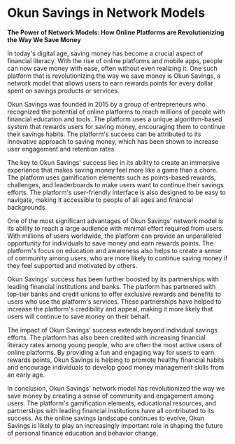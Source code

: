 # Okun Savings in Network Models

**The Power of Network Models: How Online Platforms are Revolutionizing the Way We Save Money**

In today's digital age, saving money has become a crucial aspect of financial literacy. With the rise of online platforms and mobile apps, people can now save money with ease, often without even realizing it. One such platform that is revolutionizing the way we save money is Okun Savings, a network model that allows users to earn rewards points for every dollar spent on savings products or services.

Okun Savings was founded in 2015 by a group of entrepreneurs who recognized the potential of online platforms to reach millions of people with financial education and tools. The platform uses a unique algorithm-based system that rewards users for saving money, encouraging them to continue their savings habits. The platform's success can be attributed to its innovative approach to saving money, which has been shown to increase user engagement and retention rates.

The key to Okun Savings' success lies in its ability to create an immersive experience that makes saving money feel more like a game than a chore. The platform uses gamification elements such as points-based rewards, challenges, and leaderboards to make users want to continue their savings efforts. The platform's user-friendly interface is also designed to be easy to navigate, making it accessible to people of all ages and financial backgrounds.

One of the most significant advantages of Okun Savings' network model is its ability to reach a large audience with minimal effort required from users. With millions of users worldwide, the platform can provide an unparalleled opportunity for individuals to save money and earn rewards points. The platform's focus on education and awareness also helps to create a sense of community among users, who are more likely to continue saving money if they feel supported and motivated by others.

Okun Savings' success has been further boosted by its partnerships with leading financial institutions and banks. The platform has partnered with top-tier banks and credit unions to offer exclusive rewards and benefits to users who use the platform's services. These partnerships have helped to increase the platform's credibility and appeal, making it more likely that users will continue to save money on their behalf.

The impact of Okun Savings' success extends beyond individual savings efforts. The platform has also been credited with increasing financial literacy rates among young people, who are often the most active users of online platforms. By providing a fun and engaging way for users to earn rewards points, Okun Savings is helping to promote healthy financial habits and encourage individuals to develop good money management skills from an early age.

In conclusion, Okun Savings' network model has revolutionized the way we save money by creating a sense of community and engagement among users. The platform's gamification elements, educational resources, and partnerships with leading financial institutions have all contributed to its success. As the online savings landscape continues to evolve, Okun Savings is likely to play an increasingly important role in shaping the future of personal finance education and behavior change.
